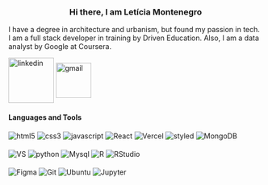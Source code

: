 <h3 align="center"> Hi there, I am Letícia Montenegro</h3>

I have a degree in architecture and urbanism, but found my passion in tech. I am a full stack developer in training by Driven Education. Also, I am a data analyst by Google at Coursera.

[<img width="90px" align = "center" alt = "linkedin" src = "https://img.shields.io/badge/LinkedIn-0077B5?style=for-the-badge&logo=linkedin&logoColor=white"/>][linkedin]
[<img width="70px" align = "center" alt = "gmail" src = "https://img.shields.io/badge/Gmail-D14836?style=for-the-badge&logo=gmail&logoColor=white"/>][gmail]

#### Languages and Tools
<div>
    <img align = "center" alt = "html5" src = "https://img.shields.io/badge/HTML5-E34F26?style=for-the-badge&logo=html5&logoColor=white" />
    <img align = "center" alt = "css3" src = "https://img.shields.io/badge/CSS3-1572B6?style=for-the-badge&logo=css3&logoColor=white" />
    <img align = "center" alt = "javascript" src = "https://img.shields.io/badge/JavaScript-323330?style=for-the-badge&logo=javascript&logoColor=F7DF1E" />
    <img align = "center" alt = "React" src = "https://img.shields.io/badge/React-20232A?style=for-the-badge&logo=react&logoColor=61DAFB "/>
    <img align = "center" alt = "Vercel" src = "https://img.shields.io/badge/Vercel-000000?style=for-the-badge&logo=vercel&logoColor=white" />
    <img align = "center" alt = "styled" src = "https://img.shields.io/badge/styled--components-DB7093?style=for-the-badge&logo=styled-components&logoColor=white" />
    <img align = "center" alt = "MongoDB" src = "https://img.shields.io/badge/MongoDB-4EA94B?style=for-the-badge&logo=mongodb&logoColor=white" />
</div>

</br>

<div>
  <img align = "center" alt = "VS" src = "https://img.shields.io/badge/VSCode-0078D4?style=for-the-badge&logo=visual%20studio%20code&logoColor=white" />
  <img align = "center" alt = "python" src = "https://img.shields.io/badge/Python-3776AB?style=for-the-badge&logo=python&logoColor=white" />
  <img align = "center" alt = "Mysql" src = "https://img.shields.io/badge/MySQL-005C84?style=for-the-badge&logo=mysql&logoColor=white" />
  <img align = "center" alt = "R" src = "https://img.shields.io/badge/R-276DC3?style=for-the-badge&logo=r&logoColor=white" />
  <img align = "center" alt = "RStudio" src = "https://img.shields.io/badge/RStudio-75AADB?style=for-the-badge&logo=RStudio&logoColor=white" />
</div>

</br>

<div>
    <img align = "center" alt = "Figma" src = "https://img.shields.io/badge/Figma-F24E1E?style=for-the-badge&logo=figma&logoColor=white" />
    <img align = "center" alt = "Git" src = "https://img.shields.io/badge/GIT-E44C30?style=for-the-badge&logo=git&logoColor=white" />
    <img align = "center" alt = "Ubuntu" src = "https://img.shields.io/badge/Ubuntu-E95420?style=for-the-badge&logo=ubuntu&logoColor=white" />
    <img align = "center" alt = "Jupyter" src = "https://img.shields.io/badge/Jupyter-F37626.svg?&style=for-the-badge&logo=Jupyter&logoColor=white" />
</div>

[linkedin]: https://www.linkedin.com/in/let%C3%ADcia-montenegro-214b6b226/
[gmail]: https://mail.google.com/mail/u/0/?tab=rm&ogbl#inbox?compose=CllgCKCFSxDsZBnjjLNdLCrfRlFDPgMkCmsSPZjfWWjpmfNhFkQzMJxNFMvGQDvgHSLMjfHfKMg
